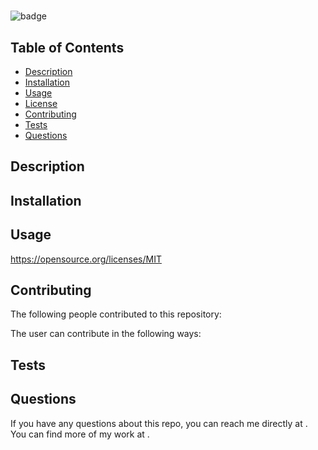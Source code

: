 # 

  ![badge](https://img.shields.io/badge/License-MIT-yellow.svg)

  ## Table of Contents

  - [Description](#description)
  - [Installation](#installation)
  - [Usage](#usage)
  - [License](#license)
  - [Contributing](#contributing)
  - [Tests](#test)
  - [Questions](#question)

  ## Description

  

  ## Installation

  

  ## Usage

  
  
  https://opensource.org/licenses/MIT

  ## Contributing

  The following people contributed to this repository:
   

  The user can contribute in the following ways:
  
  
  ## Tests

  
  
  ## Questions

  If you have any questions about this repo, you can reach me directly at . You can find more of my work at [](https://github.com/). 
